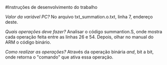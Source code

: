 #Instruções de desenvolvimento do trabalho

*Valor da variável PC?* No arquivo txt_summation.o.txt, linha 7, endereço deste.

*Quais operações deve fazer?* Analisar o código summantion.S, onde mostra cada operação feita entre as linhas 26 e 54. Depois, olhar no manual do ARM o código binário.

*Como realizar as operações?* Através da operação binária _and_, bit a bit, onde retorna o "comando" que ativa essa operação.
